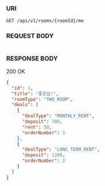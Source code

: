 ### URI
```
GET /api/v1/rooms/{roomId}/me
```
### REQUEST BODY
```json

```
### RESPONSE BODY
200 OK
```json
{
  "id": 1,
  "title": "좋은집!",
  "roomType": "TWO_ROOM",
  "deals": [
    {
      "dealType": "MONTHLY_RENT",
      "deposit": 700,
      "rent": 50,
      "orderNumber": 1
    },
    {
      "dealType": "LONG_TERM_RENT",
      "deposit": 1200,
      "orderNumber": 2
    }
  ]
}

```
